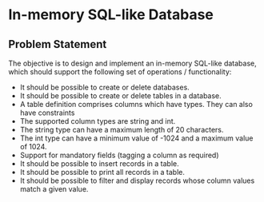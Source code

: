 # In-memory SQL-like Database

## Problem Statement

The objective is to design and implement an in-memory SQL-like database, which should support the following set of operations / functionality:
- It should be possible to create or delete databases.
- It should be possible to create or delete tables in a database.
- A table definition comprises columns which have types. They can also have constraints
- The supported column types are string and int.
- The string type can have a maximum length of 20 characters.
- The int type can have a minimum value of -1024 and a maximum value of 1024.
- Support for mandatory fields (tagging a column as required)
- It should be possible to insert records in a table.
- It should be possible to print all records in a table.
- It should be possible to filter and display records whose column values match a given value.
